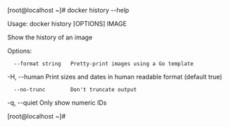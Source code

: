 \[root@localhost ~\]\# docker history --help



Usage:  docker history \[OPTIONS\] IMAGE



Show the history of an image



Options:

      --format string   Pretty-print images using a Go template

  -H, --human           Print sizes and dates in human readable format \(default true\)

      --no-trunc        Don't truncate output

  -q, --quiet           Only show numeric IDs

\[root@localhost ~\]\#



